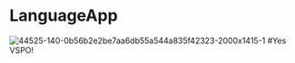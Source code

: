 # LanguageApp
![44525-140-0b56b2e2be7aa6db55a544a835f42323-2000x1415-1](https://github.com/FruityLoopes/LanguageApp/assets/102665380/f01162aa-dcfe-464c-be04-d507611946c2)
#Yes VSPO!
